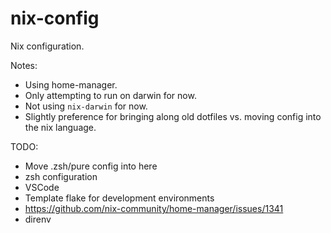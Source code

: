 # nix-config
Nix configuration.

Notes:
- Using home-manager.
- Only attempting to run on darwin for now.
- Not using `nix-darwin` for now.
- Slightly preference for bringing along old dotfiles vs. moving config into the nix language.

TODO:
- Move .zsh/pure config into here
- zsh configuration
- VSCode
- Template flake for development environments
- https://github.com/nix-community/home-manager/issues/1341
- direnv

